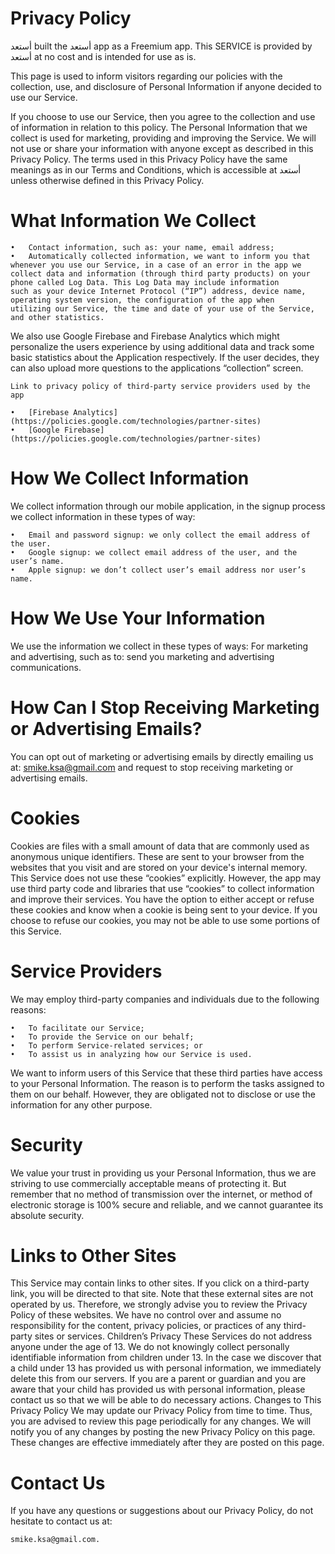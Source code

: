 # Privacy Policy 
أستعد built the أستعد app as a Freemium app. This SERVICE is provided by أستعد at no cost and is intended for use as is.

This page is used to inform visitors regarding our policies with the collection, use, and disclosure of Personal Information if anyone decided to use our Service.

If you choose to use our Service, then you agree to the collection and use of information in relation to this policy. The Personal Information that we collect is used for marketing, providing and improving the Service. We will not use or share your information with anyone except as described in this Privacy Policy.
The terms used in this Privacy Policy have the same meanings as in our Terms and Conditions, which is accessible at أستعد unless otherwise defined in this Privacy Policy.

# What Information We Collect
```
•	Contact information, such as: your name, email address; 
•	Automatically collected information, we want to inform you that whenever you use our Service, in a case of an error in the app we       collect data and information (through third party products) on your phone called Log Data. This Log Data may include information         such as your device Internet Protocol (“IP”) address, device name, operating system version, the configuration of the app when           utilizing our Service, the time and date of your use of the Service, and other statistics.
```
We also use Google Firebase and Firebase Analytics which might personalize the users experience by using additional data and track some basic statistics about the Application respectively. If the user decides, they can also upload more questions to the applications “collection” screen.  
```
Link to privacy policy of third-party service providers used by the app
```
```
•	[Firebase Analytics](https://policies.google.com/technologies/partner-sites)
•	[Google Firebase](https://policies.google.com/technologies/partner-sites)
```

# How We Collect Information 
We collect information through our mobile application, in the signup process we collect information in these types of way: 
```
•	Email and password signup: we only collect the email address of the user. 
•	Google signup: we collect email address of the user, and the user’s name. 
•	Apple signup: we don’t collect user’s email address nor user’s name. 
```
# How We Use Your Information 
We use the information we collect in these types of ways: 
For marketing and advertising, such as to: send you marketing and advertising communications. 

# How Can I Stop Receiving Marketing or Advertising Emails? 
You can opt out of marketing or advertising emails by directly emailing us at: smike.ksa@gmail.com and request to stop receiving marketing or advertising emails. 
# Cookies
Cookies are files with a small amount of data that are commonly used as anonymous unique identifiers. These are sent to your browser from the websites that you visit and are stored on your device's internal memory.
This Service does not use these “cookies” explicitly. However, the app may use third party code and libraries that use “cookies” to collect information and improve their services. You have the option to either accept or refuse these cookies and know when a cookie is being sent to your device. If you choose to refuse our cookies, you may not be able to use some portions of this Service.
 # Service Providers
We may employ third-party companies and individuals due to the following reasons:
```
•	To facilitate our Service;
•	To provide the Service on our behalf;
•	To perform Service-related services; or
•	To assist us in analyzing how our Service is used.
```
We want to inform users of this Service that these third parties have access to your Personal Information. The reason is to perform the tasks assigned to them on our behalf. However, they are obligated not to disclose or use the information for any other purpose.
# Security
We value your trust in providing us your Personal Information, thus we are striving to use commercially acceptable means of protecting it. But remember that no method of transmission over the internet, or method of electronic storage is 100% secure and reliable, and we cannot guarantee its absolute security.
# Links to Other Sites
This Service may contain links to other sites. If you click on a third-party link, you will be directed to that site. Note that these external sites are not operated by us. Therefore, we strongly advise you to review the Privacy Policy of these websites. We have no control over and assume no responsibility for the content, privacy policies, or practices of any third-party sites or services.
Children’s Privacy
These Services do not address anyone under the age of 13. We do not knowingly collect personally identifiable information from children under 13. In the case we discover that a child under 13 has provided us with personal information, we immediately delete this from our servers. If you are a parent or guardian and you are aware that your child has provided us with personal information, please contact us so that we will be able to do necessary actions.
Changes to This Privacy Policy
We may update our Privacy Policy from time to time. Thus, you are advised to review this page periodically for any changes. We will notify you of any changes by posting the new Privacy Policy on this page. These changes are effective immediately after they are posted on this page.

# Contact Us
If you have any questions or suggestions about our Privacy Policy, do not hesitate to contact us at:
```
smike.ksa@gmail.com.
```

